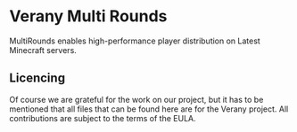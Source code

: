 Verany Multi Rounds
=============

MultiRounds enables high-performance player distribution on Latest Minecraft servers. 

Licencing
---------------------------

Of course we are grateful for the work on our project, but it has to be mentioned that all files that can be found here are for the Verany project. All contributions are subject to the terms of the EULA. 

